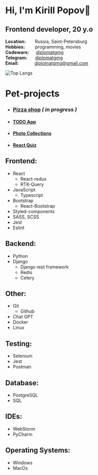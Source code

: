 # Hi, I'm Kirill Popov👋

## Frontend developer, 20 y.o

**Location:** &ensp;&ensp;&ensp; Russia, Saint-Petersburg  
**Hobbies:** &ensp;&ensp;&ensp;&ensp;programming, movies  
**Codewars:** &ensp; &ensp;[diplomatgmg](https://www.codewars.com/users/diplomatgmg)  
**Telegram:** &ensp;&ensp;&ensp;[diplomatgmg](https://t.me/diplomatgmg)  
**Email:** &ensp;&ensp;&ensp;&ensp;&ensp;&ensp; diplomatgmg@gmail.com

![Top Langs](https://github-readme-stats.vercel.app/api/top-langs/?username=diplomatgmg&layout=compact)

# Pet-projects
- ### [Pizza shop](https://react-pizza-chi-eight.vercel.app/) <i>( in progress )</i>
- #### [TODO App](https://github.com/diplomatgmg/todo-list)
- #### [Photo Collections](https://github.com/diplomatgmg/react-photos)
- #### [React Quiz](https://github.com/diplomatgmg/react-quiz)



## Frontend:
- React
  - React-redux
  - RTK-Query
- JavaScript
  - Typescript
- Bootstrap
  - React-Bootstrap
- Styled-components
- SASS, SCSS
- Jest
- Eslint

## Backend:
- Python
- Django
  - Django rest framework
  - Redis
  - Celery

## Other:
- Git
  - Github
- Chat GPT
- Docker
- Linux

## Testing:
- Selenium
- Jest
- Postman

## Database:
- PostgreSQL
- SQL

## IDEs:
- WebStorm
- PyCharm

## Operating Systems:
- Windows
- MacOs
